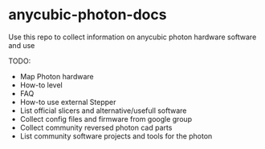 # anycubic-photon-docs

Use this repo to collect information on anycubic photon hardware software and use

TODO:

- Map Photon hardware
- How-to level
- FAQ
- How-to use external Stepper
- List official slicers and alternative/usefull software
- Collect config files and firmware from google group
- Collect community reversed photon cad parts
- List community software projects and tools for the photon
